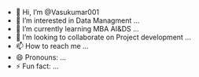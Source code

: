 - 👋 Hi, I’m @Vasukumar001
- 👀 I’m interested in Data Managment ...
- 🌱 I’m currently learning MBA AI&DS ...
- 💞️ I’m looking to collaborate on Project development ...
- 📫 How to reach me ...
- 😄 Pronouns: ...
- ⚡ Fun fact: ...

<!---
Vasukumar001/Vasukumar001 is a ✨ special ✨ repository because its `README.md` (this file) appears on your GitHub profile.
You can click the Preview link to take a look at your changes.
--->
